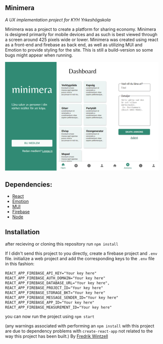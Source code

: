## Minimera

_A UX implementation project for KYH Yrkeshögskola_

Minimera was a project to create a platform for sharing economy. Minimera is designed primarily for mobile devices and as such is best viewed through a screen around 425 pixels wide or lower. Minimera was created using react as a front-end and firebase as back end, as well as utilizing MUI and Emotion to provide styling for the site. This is still a build-version so some bugs might appear when running.

![three screenshots showing he minimera landing page, dashboard and create ad page.](https://raw.githubusercontent.com/Tanngrisnr/minimera/main/screenshots/minimera4.png)

## Dependencies:

- [React](https://reactjs.org/)
- [Emotion](https://emotion.sh/docs/introduction)
- [MUI](https://mui.com/)
- [Firebase](https://firebase.google.com/)
- [Node](https://nodejs.org/en/)

## Installation

after recieving or cloning this repository run `npm install`

If I didn't send this project to you directly, create a firebase project and `.env` file. initialize a web project and add the corresponding keys to the `.env` file in this fashion:

    REACT_APP_FIREBASE_API_KEY="Your key here"
    REACT_APP_FIREBASE_AUTH_DOMAIN="Your key here"
    REACT_APP_FIREBASE_DATABASE_URL="Your key here",
    REACT_APP_FIREBASE_PROJECT_ID="Your key here"
    REACT_APP_FIREBASE_STORAGE_BKT="Your key here"
    REACT_APP_FIREBASE_MESSAGE_SENDER_ID="Your key here"
    REACT_APP_FIREBASE_APP_ID="Your key here"
    REACT_APP_FIREBASE_MEASUREMENT_ID="Your key here"

you can now run the project using `npm start`

(any warnings associated with performing an `npm install` with this project are due to dependency problems with `create-react-app` not related to the way this project has been built.)
By [Fredrik Wintzell](https://wintzell.surge.sh/)
